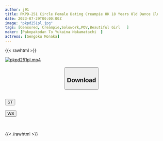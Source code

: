 ```yaml
---
author: j91
title: PKPD-251 Circle Female Dating Creampie OK 18 Years Old Dance Club's Energetic Infinite Sexual Desire De M Daughter Sengoku Monaka
date: 2023-07-29T00:00:00Z
image: "pkpd251pl.jpg"
tags: [Censored, Creampie,Solowork,POV,Beautiful Girl	]
maker: [Pakopakodan To Yukaina Nakamatachi  ]
actress: [Sengoku Monaka]
---
```



{{< rawhtml >}}

<div class="video" data-videoid="17kovYrpDLieaV8">
    <a href="javascript:;">
        <img src="https://my.j91.asia/posts/pkpd251pl/pkpd251pl.jpg" width="WIDTH" height="HEIGHT" alt="pkpd251pl.mp4" loading="lazy">
    </a>
</div>

<script type="text/javascript" src="https://j91.asia/asset/on-demand-st.js"></script>

<br>
  <link rel="stylesheet" href="https://j91.asia/asset/bs5.css">
  
  <center>
  <button class="btn btn-primary" type="button" data-bs-toggle="collapse" data-bs-target=".multi-collapse" aria-expanded="false" aria-controls="multiCollapseExample1 multiCollapseExample2"><h2>Download</h2></button></center>
</p>
<div class="row">
  <div class="col">
    <div class="collapse multi-collapse" id="multiCollapseExample1">
      <div class="card card-body">
	      	      <br>
<div class="buttons">  
<a href="https://streamtape.to/v/17kovYrpDLieaV8"><button class="btn-hover color-3"><i class="fa fa-download"></i> ST</button></a></div>
    </div>
  </div>
</div>
  <div class="col">
    <div class="collapse multi-collapse" id="multiCollapseExample2">
      <div class="card card-body">
	      <br>
<div class="buttons">
    <a href="https://streamruby.com/u4cr2do6jri2.html"><button class="btn-hover color-9"><i class="fa fa-download"></i> WS</button></a></div>
<br><br>
      </div>
    </div>
  </div>
</div>

{{< /rawhtml >}}
